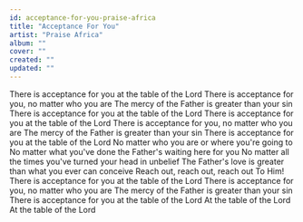 ```yaml
---
id: acceptance-for-you-praise-africa
title: "Acceptance For You"
artist: "Praise Africa"
album: ""
cover: ""
created: ""
updated: ""
---
```


There is acceptance for you at the table of the Lord
There is acceptance for you, no matter who you are
The mercy of the Father is greater than your sin
There is acceptance for you at the table of the Lord
There is acceptance for you at the table of the Lord
There is acceptance for you, no matter who you are
The mercy of the Fathеr is greater than your sin
Therе is acceptance for you at the table of the Lord
No matter who you are or where you're going to
No matter what you've done the Father's waiting here for you
No matter all the times you've turned your head in unbelief
The Father's love is greater than what you ever can conceive
Reach out, reach out, reach out
To Him!
There is acceptance for you at the table of the Lord
There is acceptance for you, no matter who you are
The mercy of the Father is greater than your sin
There is acceptance for you at the table of the Lord
At the table of the Lord
At the table of the Lord